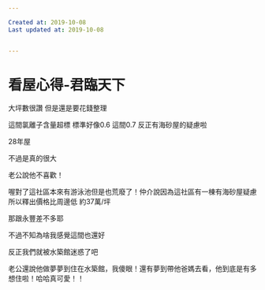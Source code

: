 ```yaml
---

Created at: 2019-10-08
Last updated at: 2019-10-08


---
```


# 看屋心得-君臨天下


大坪數很讚
但是還是要花錢整理

這間氯離子含量超標
標準好像0.6
這間0.7
反正有海砂屋的疑慮啦

28年屋

不過是真的很大

老公說他不喜歡！

喔對了這社區本來有游泳池但是也荒廢了！仲介說因為這社區有一棟有海砂屋疑慮所以釋出價格比周邊低
約37萬/坪

那跟永豐差不多耶

不過不知為啥我感覺這間也還好

反正我們就被水築館迷惑了吧

老公還說他做夢夢到住在水築館，我傻眼！還有夢到帶他爸媽去看，他到底是有多想住啦！哈哈真可愛！！

